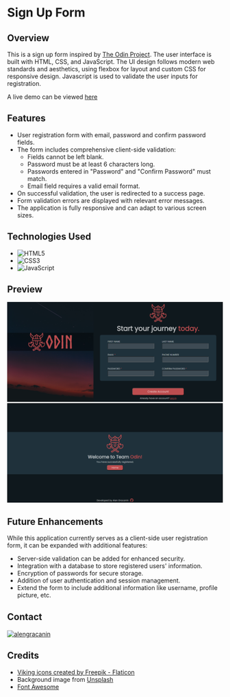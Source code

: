 # Sign Up Form

## Overview
This is a sign up form inspired by [The Odin Project](https://www.theodinproject.com/lessons/node-path-intermediate-html-and-css-sign-up-form). The user interface is built with HTML, CSS, and JavaScript. The UI design follows modern web standards and aesthetics, using flexbox for layout and custom CSS for responsive design. Javascript is used to validate the user inputs for registration.

A live demo can be viewed [here](https://agracanin.github.io/sign-up-form/)

## Features
- User registration form with email, password and confirm password fields.
- The form includes comprehensive client-side validation:
  - Fields cannot be left blank.
  - Password must be at least 6 characters long.
  - Passwords entered in "Password" and "Confirm Password" must match.
  - Email field requires a valid email format.
- On successful validation, the user is redirected to a success page.
- Form validation errors are displayed with relevant error messages.
- The application is fully responsive and can adapt to various screen sizes.

## Technologies Used
- ![HTML5](https://img.shields.io/badge/html5-%23E34F26.svg?style=for-the-badge&logo=html5&logoColor=white)   
- ![CSS3](https://img.shields.io/badge/css3-%231572B6.svg?style=for-the-badge&logo=css3&logoColor=white)   
- ![JavaScript](https://img.shields.io/badge/javascript-%23323330.svg?style=for-the-badge&logo=javascript&logoColor=%23F7DF1E)

## Preview
![preview](/assets/images/desktop.png)
![preview2](/assets/images/desktop2.png)

## Future Enhancements
While this application currently serves as a client-side user registration form, it can be expanded with additional features:

- Server-side validation can be added for enhanced security.
- Integration with a database to store registered users' information.
- Encryption of passwords for secure storage.
- Addition of user authentication and session management.
- Extend the form to include additional information like username, profile picture, etc.
  
## Contact
<a href="https://linkedin.com/in/alengracanin" target="blank"><img align="center" src="https://raw.githubusercontent.com/rahuldkjain/github-profile-readme-generator/master/src/images/icons/Social/linked-in-alt.svg" alt="alengracanin" height="30" width="40" /></a>

## Credits

- <a href="https://www.flaticon.com/free-icons/viking" title="viking icons">Viking icons created by Freepik - Flaticon</a>
- Background image from [Unsplash](https://unsplash.com/photos/5LOhydOtTKU)
- [Font Awesome](https://fontawesome.com/)
